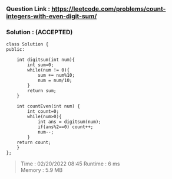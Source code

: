 ### Question Link : https://leetcode.com/problems/count-integers-with-even-digit-sum/


### Solution : (ACCEPTED)

```
class Solution {
public:
    
    int digitsum(int num){
        int sum=0;
        while(num != 0){
            sum += num%10;
            num = num/10;
        }
        return sum;
    }
    
    int countEven(int num) {
        int count=0;
        while(num>0){
            int ans = digitsum(num);
            if(ans%2==0) count++;
            num--;
        }
    return count;
    } 
};
```

> Time : 02/20/2022 08:45
> Runtime : 6 ms	
> Memory : 5.9 MB